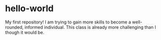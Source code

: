# hello-world
My first repository!
I am trying to gain more skills to become a well-rounded, informed individual. This class is already more challenging than I though it would be. 
